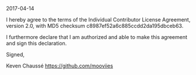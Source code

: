 2017-04-14

I hereby agree to the terms of the Individual Contributor License
Agreement, version 2.0, with MD5 checksum
c8987ef52a6c885ccdd2da195dbceb63.

I furthermore declare that I am authorized and able to make this
agreement and sign this declaration.

Signed,

Keven Chaussé
https://github.com/mooviies
